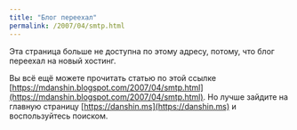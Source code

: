 ```yaml
---
title: "Блог переехал"
permalink: /2007/04/smtp.html
---
```

Эта страница больше не доступна по этому адресу, потому, что блог переехал на новый хостинг.

Вы всё ещё можете прочитать статью по этой ссылке [https://mdanshin.blogspot.com/2007/04/smtp.html](https://mdanshin.blogspot.com/2007/04/smtp.html). Но лучше зайдите на главную страницу [https://danshin.ms](https://danshin.ms) и воспользуйтесь поиском.
